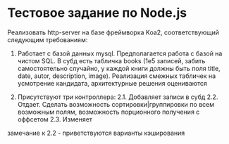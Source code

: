 # Тестовое задание по Node.js

Реализовать http-server на базе фреймворка Koa2, соответствующий следующим требованиям:

1. Работает с базой данных mysql. Предполагается работа с базой на чистом SQL. В субд есть табличка books (1e5 записей, забить самостоятельно случайно, у каждой книги должны быть поля title, date, autor, description, image). Реализация смежных табличек на усмотрение кандидата, архитектурные решения оцениваются

2. Присутствуют три контроллера:
    2.1. Добавляет записи в субд
    2.2. Отдает. Сделать возможность сортировки|группировки по всем возможным полям, возможность порционного получения с оффсетом
    2.3. Изменяет

замечание к 2.2 - приветствуются варианты кэширования
